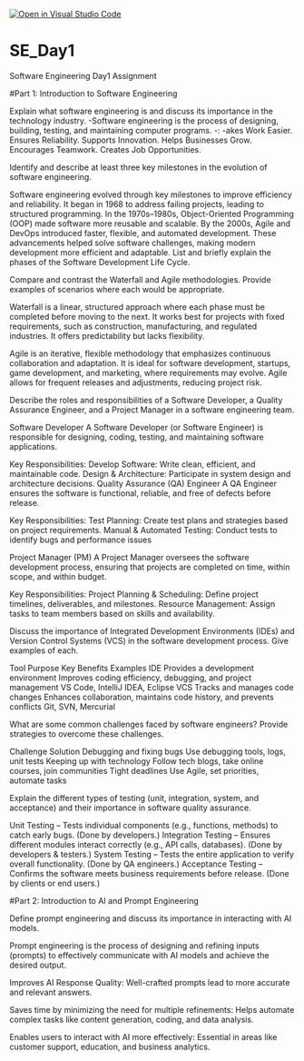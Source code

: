 [![Open in Visual Studio Code](https://classroom.github.com/assets/open-in-vscode-2e0aaae1b6195c2367325f4f02e2d04e9abb55f0b24a779b69b11b9e10269abc.svg)](https://classroom.github.com/online_ide?assignment_repo_id=18363257&assignment_repo_type=AssignmentRepo)
# SE_Day1
Software Engineering Day1 Assignment

#Part 1: Introduction to Software Engineering

Explain what software engineering is and discuss its importance in the technology industry.
-Software engineering is the process of designing, building, testing, and maintaining computer programs.
-:
-akes Work Easier.
Ensures Reliability.
Supports Innovation.
Helps Businesses Grow.
Encourages Teamwork.
Creates Job Opportunities.


Identify and describe at least three key milestones in the evolution of software engineering.

Software engineering evolved through key milestones to improve efficiency and reliability. It began in 1968 to address failing projects, leading to structured programming. In the 1970s–1980s, Object-Oriented Programming (OOP) made software more reusable and scalable. By the 2000s, Agile and DevOps introduced faster, flexible, and automated development. These advancements helped solve software challenges, making modern development more efficient and adaptable.
List and briefly explain the phases of the Software Development Life Cycle.


Compare and contrast the Waterfall and Agile methodologies. Provide examples of scenarios where each would be appropriate.

Waterfall is a linear, structured approach where each phase must be completed before moving to the next. It works best for projects with fixed requirements, such as construction, manufacturing, and regulated industries. It offers predictability but lacks flexibility.

Agile is an iterative, flexible methodology that emphasizes continuous collaboration and adaptation. It is ideal for software development, startups, game development, and marketing, where requirements may evolve. Agile allows for frequent releases and adjustments, reducing project risk.

Describe the roles and responsibilities of a Software Developer, a Quality Assurance Engineer, and a Project Manager in a software engineering team.

Software Developer
A Software Developer (or Software Engineer) is responsible for designing, coding, testing, and maintaining software applications.

Key Responsibilities:
Develop Software: Write clean, efficient, and maintainable code.
Design & Architecture: Participate in system design and architecture decisions.
Quality Assurance (QA) Engineer
A QA Engineer ensures the software is functional, reliable, and free of defects before release.

Key Responsibilities:
Test Planning: Create test plans and strategies based on project requirements.
Manual & Automated Testing: Conduct tests to identify bugs and performance issues


Project Manager (PM)
A Project Manager oversees the software development process, ensuring that projects are completed on time, within scope, and within budget.

Key Responsibilities:
Project Planning & Scheduling: Define project timelines, deliverables, and milestones.
Resource Management: Assign tasks to team members based on skills and availability.


Discuss the importance of Integrated Development Environments (IDEs) and Version Control Systems (VCS) in the software development process. Give examples of each.

Tool	  Purpose                                 	Key Benefits	                                                                      Examples
IDE	    Provides a development environment       	Improves coding efficiency, debugging, and project management                       VS Code, IntelliJ IDEA, Eclipse
VCS	    Tracks and manages code changes	          Enhances collaboration, maintains code history, and prevents conflicts	            Git, SVN, Mercurial 

What are some common challenges faced by software engineers? Provide strategies to overcome these challenges.

Challenge                                       	Solution
Debugging and fixing bugs                        	Use debugging tools, logs, unit tests
Keeping up with technology	                      Follow tech blogs, take online courses, join communities
Tight deadlines	                                  Use Agile, set priorities, automate tasks



Explain the different types of testing (unit, integration, system, and acceptance) and their importance in software quality assurance.

Unit Testing – Tests individual components (e.g., functions, methods) to catch early bugs. (Done by developers.)
Integration Testing – Ensures different modules interact correctly (e.g., API calls, databases). (Done by developers & testers.)
System Testing – Tests the entire application to verify overall functionality. (Done by QA engineers.)
Acceptance Testing – Confirms the software meets business requirements before release. (Done by clients or end users.)

#Part 2: Introduction to AI and Prompt Engineering


Define prompt engineering and discuss its importance in interacting with AI models.

Prompt engineering is the process of designing and refining inputs (prompts) to effectively communicate with AI models and achieve the desired output.

Improves AI Response Quality: Well-crafted prompts lead to more accurate and relevant answers.

Saves time by minimizing the need for multiple refinements: Helps automate complex tasks like content generation, coding, and data analysis.

Enables users to interact with AI more effectively: Essential in areas like customer support, education, and business analytics.







